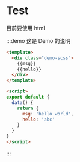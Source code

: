 # Test

目前要使用 html

:::demo 这是 Demo 的说明
```html
<template>
  <div class="demo-scss">
    {{msg}}
    {{hello}}
  </div>
</template>

<script>
export default {
  data() {
    return {
      msg: 'hello world',
      hello: 'abc'
    }
  }
}
</script>
```
:::
